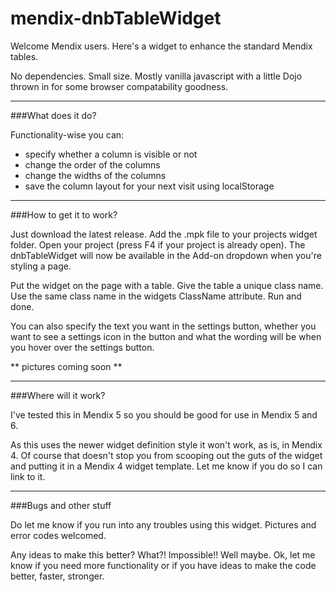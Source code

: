 # mendix-dnbTableWidget

Welcome Mendix users. Here's a widget to enhance the standard Mendix tables. 

No dependencies. Small size. Mostly vanilla javascript with a little Dojo thrown in for some browser compatability goodness.

------
###What does it do?

Functionality-wise you can:
- specify whether a column is visible or not
- change the order of the columns
- change the widths of the columns
- save the column layout for your next visit using localStorage

------
###How to get it to work?

Just download the latest release. Add the .mpk file to your projects widget folder. Open your project (press F4 if your project is already open). The dnbTableWidget will now be available in the Add-on dropdown when you're styling a page.

Put the widget on the page with a table. Give the table a unique class name. Use the same class name in the widgets ClassName attribute. Run and done.

You can also specify the text you want in the settings button, whether you want to see a settings icon in the button and what the wording will be when you hover over the settings button.

** pictures coming soon **

------
###Where will it work?

I've tested this in Mendix 5 so you should be good for use in Mendix 5 and 6. 

As this uses the newer widget definition style it won't work, as is, in Mendix 4. Of course that doesn't stop you from scooping out the guts of the widget and putting it in a Mendix 4 widget template. Let me know if you do so I can link to it.

------
###Bugs and other stuff

Do let me know if you run into any troubles using this widget. Pictures and error codes welcomed.

Any ideas to make this better? What?! Impossible!! Well maybe. Ok, let me know if you need more functionality or if you have ideas to make the code better, faster, stronger.

